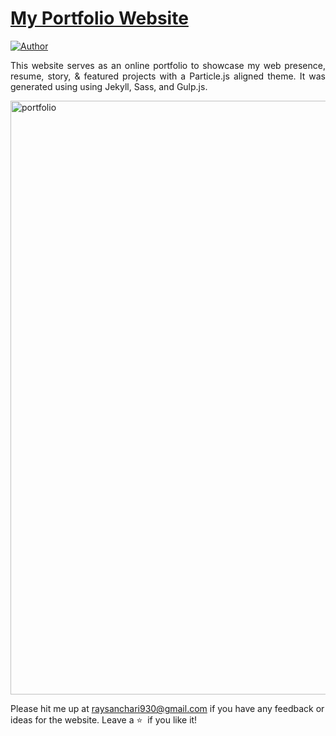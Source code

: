 # <a href="" target="_blank">My Portfolio Website</a>

[![Author](https://img.shields.io/badge/Author-Sanchari%20Ray-blue.svg)](https://www.linkedin.com/in/sanchari-ray-a4499b21b/)


 <p align="justify">This website serves as an online portfolio to showcase my web presence, resume, story, & featured projects with a Particle.js aligned theme. It was generated using using Jekyll, Sass, and Gulp.js.</p>

<img width="950" alt="portfolio " src="https://github.com/Sanchariii/Sanchari-Portfolio-io/assets/88083502/3d22e1a3-44d0-4221-8ab3-e46e584b2479">


Please hit me up at raysanchari930@gmail.com if you have any feedback or ideas for the website. Leave a :star: &nbsp;if you like it!
